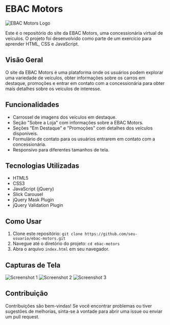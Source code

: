 # EBAC Motors

![EBAC Motors Logo](/images/logo.png)

Este é o repositório do site da EBAC Motors, uma concessionária virtual de veículos. O projeto foi desenvolvido como parte de um exercício para aprender HTML, CSS e JavaScript.

## Visão Geral

O site da EBAC Motors é uma plataforma onde os usuários podem explorar uma variedade de veículos, obter informações sobre os carros em destaque, promoções e entrar em contato com a concessionária para obter mais detalhes sobre os veículos de interesse.

## Funcionalidades

- Carrossel de imagens dos veículos em destaque.
- Seção "Sobre a Loja" com informações sobre a EBAC Motors.
- Seções "Em Destaque" e "Promoções" com detalhes dos veículos disponíveis.
- Formulário de contato para os usuários entrarem em contato com a concessionária.
- Responsivo para diferentes tamanhos de tela.

## Tecnologias Utilizadas

- HTML5
- CSS3
- JavaScript (jQuery)
- Slick Carousel
- jQuery Mask Plugin
- jQuery Validation Plugin

## Como Usar

1. Clone este repositório: `git clone https://github.com/seu-usuario/ebac-motors.git`
2. Navegue até o diretório do projeto: `cd ebac-motors`
3. Abra o arquivo `index.html` em seu navegador.

## Capturas de Tela

![Screenshot 1](/screenshots/screenshot1.png)
![Screenshot 2](/screenshots/screenshot2.png)
![Screenshot 3](/screenshots/screenshot3.png)

## Contribuição

Contribuições são bem-vindas! Se você encontrar problemas ou tiver sugestões de melhorias, sinta-se à vontade para abrir uma issue ou enviar um pull request.

